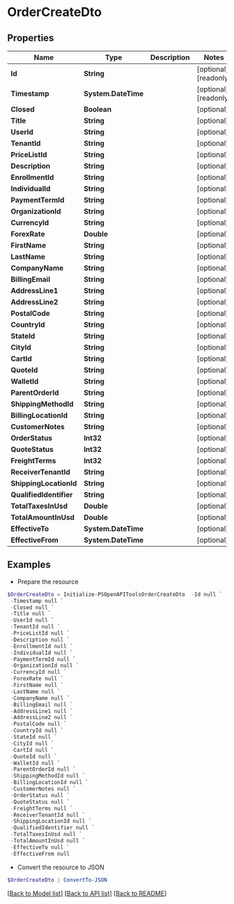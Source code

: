 # OrderCreateDto
## Properties

Name | Type | Description | Notes
------------ | ------------- | ------------- | -------------
**Id** | **String** |  | [optional] [readonly] 
**Timestamp** | **System.DateTime** |  | [optional] [readonly] 
**Closed** | **Boolean** |  | [optional] 
**Title** | **String** |  | [optional] 
**UserId** | **String** |  | [optional] 
**TenantId** | **String** |  | [optional] 
**PriceListId** | **String** |  | [optional] 
**Description** | **String** |  | [optional] 
**EnrollmentId** | **String** |  | [optional] 
**IndividualId** | **String** |  | [optional] 
**PaymentTermId** | **String** |  | [optional] 
**OrganizationId** | **String** |  | [optional] 
**CurrencyId** | **String** |  | [optional] 
**ForexRate** | **Double** |  | [optional] 
**FirstName** | **String** |  | [optional] 
**LastName** | **String** |  | [optional] 
**CompanyName** | **String** |  | [optional] 
**BillingEmail** | **String** |  | [optional] 
**AddressLine1** | **String** |  | [optional] 
**AddressLine2** | **String** |  | [optional] 
**PostalCode** | **String** |  | [optional] 
**CountryId** | **String** |  | [optional] 
**StateId** | **String** |  | [optional] 
**CityId** | **String** |  | [optional] 
**CartId** | **String** |  | [optional] 
**QuoteId** | **String** |  | [optional] 
**WalletId** | **String** |  | [optional] 
**ParentOrderId** | **String** |  | [optional] 
**ShippingMethodId** | **String** |  | [optional] 
**BillingLocationId** | **String** |  | [optional] 
**CustomerNotes** | **String** |  | [optional] 
**OrderStatus** | **Int32** |  | [optional] 
**QuoteStatus** | **Int32** |  | [optional] 
**FreightTerms** | **Int32** |  | [optional] 
**ReceiverTenantId** | **String** |  | [optional] 
**ShippingLocationId** | **String** |  | [optional] 
**QualifiedIdentifier** | **String** |  | [optional] 
**TotalTaxesInUsd** | **Double** |  | [optional] 
**TotalAmountInUsd** | **Double** |  | [optional] 
**EffectiveTo** | **System.DateTime** |  | [optional] 
**EffectiveFrom** | **System.DateTime** |  | [optional] 

## Examples

- Prepare the resource
```powershell
$OrderCreateDto = Initialize-PSOpenAPIToolsOrderCreateDto  -Id null `
 -Timestamp null `
 -Closed null `
 -Title null `
 -UserId null `
 -TenantId null `
 -PriceListId null `
 -Description null `
 -EnrollmentId null `
 -IndividualId null `
 -PaymentTermId null `
 -OrganizationId null `
 -CurrencyId null `
 -ForexRate null `
 -FirstName null `
 -LastName null `
 -CompanyName null `
 -BillingEmail null `
 -AddressLine1 null `
 -AddressLine2 null `
 -PostalCode null `
 -CountryId null `
 -StateId null `
 -CityId null `
 -CartId null `
 -QuoteId null `
 -WalletId null `
 -ParentOrderId null `
 -ShippingMethodId null `
 -BillingLocationId null `
 -CustomerNotes null `
 -OrderStatus null `
 -QuoteStatus null `
 -FreightTerms null `
 -ReceiverTenantId null `
 -ShippingLocationId null `
 -QualifiedIdentifier null `
 -TotalTaxesInUsd null `
 -TotalAmountInUsd null `
 -EffectiveTo null `
 -EffectiveFrom null
```

- Convert the resource to JSON
```powershell
$OrderCreateDto | ConvertTo-JSON
```

[[Back to Model list]](../README.md#documentation-for-models) [[Back to API list]](../README.md#documentation-for-api-endpoints) [[Back to README]](../README.md)

